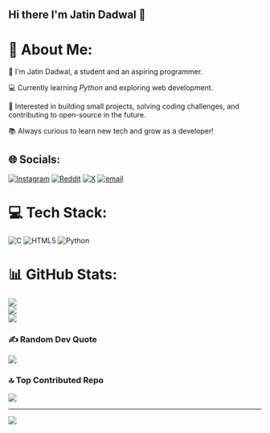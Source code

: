 ## Hi there I'm Jatin Dadwal 👋


# 💫 About Me:
👋 I'm Jatin Dadwal, a student and an aspiring programmer.

💻 Currently learning *Python* and exploring web development.

🎯 Interested in building small projects, solving coding challenges, and contributing to open-source in the future.

📚 Always curious to learn new tech and grow as a developer! 


## 🌐 Socials:
[![Instagram](https://img.shields.io/badge/Instagram-%23E4405F.svg?logo=Instagram&logoColor=white)](https://instagram.com/_Jatin_dadwal_) [![Reddit](https://img.shields.io/badge/Reddit-%23FF4500.svg?logo=Reddit&logoColor=white)](https://reddit.com/user/Jatindadwal23) [![X](https://img.shields.io/badge/X-black.svg?logo=X&logoColor=white)](https://x.com/Jatindadwl23) [![email](https://img.shields.io/badge/Email-D14836?logo=gmail&logoColor=white)](mailto:jatindadwal144@gmail.com) 

# 💻 Tech Stack:
![C](https://img.shields.io/badge/c-%2300599C.svg?style=for-the-badge&logo=c&logoColor=white) ![HTML5](https://img.shields.io/badge/html5-%23E34F26.svg?style=for-the-badge&logo=html5&logoColor=white) ![Python](https://img.shields.io/badge/python-3670A0?style=for-the-badge&logo=python&logoColor=ffdd54)
# 📊 GitHub Stats:
![](https://github-readme-stats.vercel.app/api?username=Jatindadwal23&theme=dark&hide_border=false&include_all_commits=true&count_private=false)<br/>
![](https://nirzak-streak-stats.vercel.app/?user=Jatindadwal23&theme=dark&hide_border=false)<br/>
![](https://github-readme-stats.vercel.app/api/top-langs/?username=Jatindadwal23&theme=dark&hide_border=false&include_all_commits=true&count_private=false&layout=compact)

### ✍ Random Dev Quote
![](https://quotes-github-readme.vercel.app/api?type=horizontal&theme=radical)

### 🔝 Top Contributed Repo
![](https://github-contributor-stats.vercel.app/api?username=Jatindadwal23&limit=5&theme=dark&combine_all_yearly_contributions=true)

---
[![](https://visitcount.itsvg.in/api?id=Jatindadwal23&icon=0&color=0)](https://visitcount.itsvg.in)

<!-- Proudly created with GPRM ( https://gprm.itsvg.in ) -->

